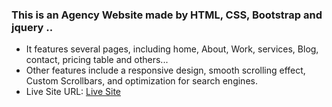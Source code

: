 ### This is an Agency Website made by HTML, CSS, Bootstrap and jquery ..
- It features several pages, including home, About, Work, services, Blog, contact, pricing table and others...
- Other features include a responsive design, smooth scrolling effect, Custom Scrollbars, and optimization for search engines.
- Live Site URL: <a href="https://abdelrahmanalsayed.github.io/EliteCorp-Website/">Live Site</a>
